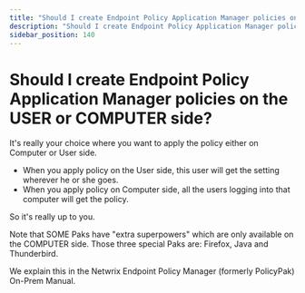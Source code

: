 ```yaml
---
title: "Should I create Endpoint Policy Application Manager policies on the USER or COMPUTER side?"
description: "Should I create Endpoint Policy Application Manager policies on the USER or COMPUTER side?"
sidebar_position: 140
---
```


# Should I create Endpoint Policy Application Manager policies on the USER or COMPUTER side?

It's really your choice where you want to apply the policy either on Computer or User side.

- When you apply policy on the User side, this user will get the setting wherever he or she goes.
- When you apply policy on Computer side, all the users logging into that computer will get the
  policy.

So it's really up to you.

Note that SOME Paks have "extra superpowers" which are only available on the COMPUTER side. Those
three special Paks are: Firefox, Java and Thunderbird.

We explain this in the Netwrix Endpoint Policy Manager (formerly PolicyPak) On-Prem Manual.
